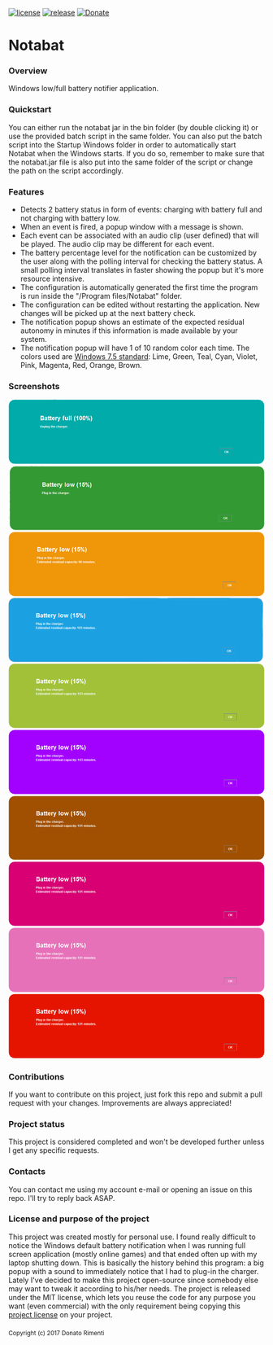 [![license](https://img.shields.io/github/license/mashape/apistatus.svg)](https://github.com/aurasphere/notabat/blob/master/LICENSE)
[![release](http://github-release-version.herokuapp.com/github/aurasphere/notabat/release.svg?style=flat)](https://github.com/aurasphere/notabat/releases/latest)
[![Donate](https://img.shields.io/badge/Donate-PayPal-orange.svg)](https://www.paypal.com/donate/?cmd=_donations&business=8UK2BZP2K8NSS)


# Notabat

### Overview
Windows low/full battery notifier application.

### Quickstart
You can either run the notabat jar in the bin folder (by double clicking it) or use the provided batch script in the same folder. You can also put the batch script into the Startup Windows folder in order to automatically start Notabat when the Windows starts. If you do so, remember to make sure that the notabat.jar file is also put into the same folder of the script or change the path on the script accordingly.

### Features
 - Detects 2 battery status in form of events: charging with battery full and not charging with battery low.
 - When an event is fired, a popup window with a message is shown.
 - Each event can be associated with an audio clip (user defined) that will be played. The audio clip may be different for each event.
 - The battery percentage level for the notification can be customized by the user along with the polling interval for checking the battery status. A small polling interval translates in faster showing the popup but it's more resource intensive.
 - The configuration is automatically generated the first time the program is run inside the "/Program files/Notabat" folder.
 - The configuration can be edited without restarting the application. New changes will be picked up at the next battery check.
 - The notification popup shows an estimate of the expected residual autonomy in minutes if this information is made available by your system.
 - The notification popup will have 1 of 10 random color each time. The colors used are [Windows 7.5 standard](https://msdn.microsoft.com/library/windows/apps/ff402557(v=vs.105).aspx): Lime, Green, Teal, Cyan, Violet, Pink, Magenta, Red, Orange, Brown. 

### Screenshots
<img alt="screenshot" src="/assets/screenshots/1.png"/> 
<img alt="screenshot" src="/assets/screenshots/2.png"/>
<img alt="screenshot" src="/assets/screenshots/3.png"/>
<img alt="screenshot" src="/assets/screenshots/4.png"/>
<img alt="screenshot" src="/assets/screenshots/5.png"/>
<img alt="screenshot" src="/assets/screenshots/6.png"/>
<img alt="screenshot" src="/assets/screenshots/7.png"/>
<img alt="screenshot" src="/assets/screenshots/8.png"/>
<img alt="screenshot" src="/assets/screenshots/9.png"/>
<img alt="screenshot" src="/assets/screenshots/10.png"/>

### Contributions
If you want to contribute on this project, just fork this repo and submit a pull request with your changes. Improvements are always appreciated!

### Project status
This project is considered completed and won't be developed further unless I get any specific requests.

### Contacts
You can contact me using my account e-mail or opening an issue on this repo. I'll try to reply back ASAP.

### License and purpose of the project
This project was created mostly for personal use. I found really difficult to notice the Windows default battery notification when I was running full screen application (mostly online games) and that ended often up with my laptop shutting down. This is basically the history behind this program: a big popup with a sound to immediately notice that I had to plug-in the charger. Lately I've decided to make this project open-source since somebody else may want to tweak it according to his/her needs. The project is released under the MIT license, which lets you reuse the code for any purpose you want (even commercial) with the only requirement being copying this <a href="LICENSE">project license</a> on your project.

<sub>Copyright (c) 2017 Donato Rimenti</sub>
